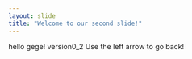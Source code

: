 ```yaml
---
layout: slide
title: "Welcome to our second slide!"
---
```

hello gege! version0_2
Use the left arrow to go back!